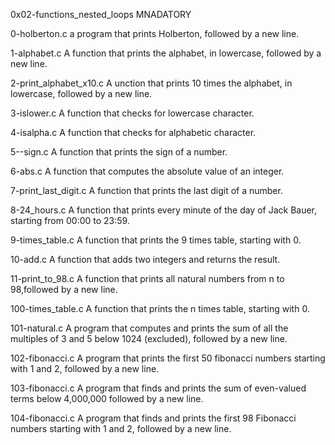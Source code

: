 0x02-functions_nested_loops
MNADATORY

0-holberton.c
a program that prints Holberton, followed by a new line.

1-alphabet.c
A function that prints the alphabet, in lowercase, followed by a new line.

2-print_alphabet_x10.c
A unction that prints 10 times the alphabet, in lowercase, followed by a new line.

3-islower.c
A function that checks for lowercase character.

4-isalpha.c
A function that checks for alphabetic character.

5--sign.c
A function that prints the sign of a number.

6-abs.c
A function that computes the absolute value of an integer.

7-print_last_digit.c
A function that prints the last digit of a number.

8-24_hours.c
A function that prints every minute of the day of Jack Bauer, starting from 00:00 to 23:59.

9-times_table.c
A function that prints the 9 times table, starting with 0.

10-add.c
A function that adds two integers and returns the result.

11-print_to_98.c
A function that prints all natural numbers from n to 98,followed by a new line.

100-times_table.c
A function that prints the n times table, starting with 0.

101-natural.c
A program that computes and prints the sum of all the multiples of 3 and 5 below 1024 (excluded), followed by a new line.

102-fibonacci.c
A program that prints the first 50 fibonacci numbers starting with 1 and 2, followed by a new line.

103-fibonacci.c
A program that finds and prints the sum of even-valued terms below 4,000,000 followed by a new line.

104-fibonacci.c
A program that finds and prints the first 98 Fibonacci numbers starting with 1 and 2, followed by a new line.
